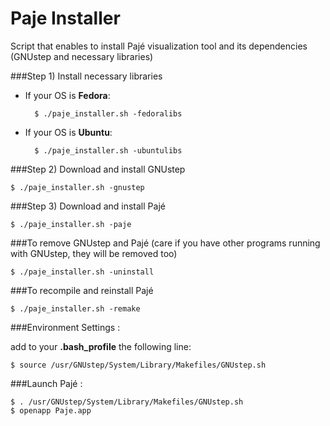 Paje Installer
==============

Script that enables to install Pajé visualization tool and its dependencies (GNUstep and necessary libraries)


###Step 1) Install necessary libraries

- If your OS is __Fedora__:

        $ ./paje_installer.sh -fedoralibs

- If your OS is __Ubuntu__:

        $ ./paje_installer.sh -ubuntulibs

###Step 2) Download and install GNUstep

    $ ./paje_installer.sh -gnustep

###Step 3) Download and install Pajé

    $ ./paje_installer.sh -paje

###To remove GNUstep and Pajé (care if you have other programs running with GNUstep, they will be removed too)

    $ ./paje_installer.sh -uninstall

###To recompile and reinstall Pajé

    $ ./paje_installer.sh -remake

###Environment Settings : 

add to your __.bash_profile__ the following line:

    $ source /usr/GNUstep/System/Library/Makefiles/GNUstep.sh
    
###Launch Pajé : 

    $ . /usr/GNUstep/System/Library/Makefiles/GNUstep.sh
    $ openapp Paje.app

